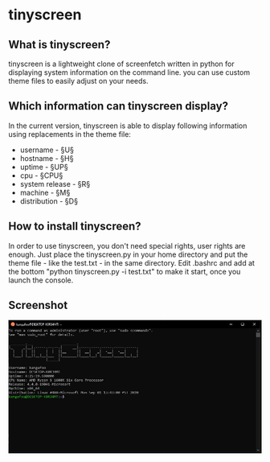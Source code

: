 # tinyscreen
 
## What is tinyscreen?

tinyscreen is a lightweight clone of screenfetch written in python for displaying system information on the command line. you can use custom theme files to easily adjust on your needs.

## Which information can tinyscreen display?

In the current version, tinyscreen is able to display following information using replacements in the theme file:

* username - §U§
* hostname - §H§
* uptime - §UP§
* cpu - §CPU§
* system release - §R§
* machine - §M§
* distribution - §D§

## How to install tinyscreen?

In order to use tinyscreen, you don't need special rights, user rights are enough. Just place the tinyscreen.py in your home directory and put the theme file - like the test.txt - in the same directory. Edit .bashrc and add at the bottom "python tinyscreen.py -i test.txt" to make it start, once you launch the console.

## Screenshot

![Screenshot](https://github.com/pbkangafoo/tinyscreen/blob/main/tinyscreeen_screenshot.jpg "tinyscreen screenshot")
